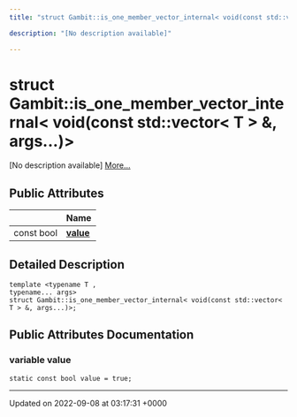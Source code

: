 ```yaml
---
title: "struct Gambit::is_one_member_vector_internal< void(const std::vector< T > &, args...)>"

description: "[No description available]"

---
```


# struct Gambit::is_one_member_vector_internal< void(const std::vector< T > &, args...)>



[No description available] [More...](#detailed-description)

## Public Attributes

|                | Name           |
| -------------- | -------------- |
| const bool | **[value](/documentation/code/classes/structgambit_1_1is__one__member__vector__internal_3_01void_07const_01std_1_1vector_3_01t_01_4_01_6_00_01args_8_8_8_08_4/#variable-value)**  |

## Detailed Description

```
template <typename T ,
typename... args>
struct Gambit::is_one_member_vector_internal< void(const std::vector< T > &, args...)>;
```

## Public Attributes Documentation

### variable value

```
static const bool value = true;
```


-------------------------------

Updated on 2022-09-08 at 03:17:31 +0000